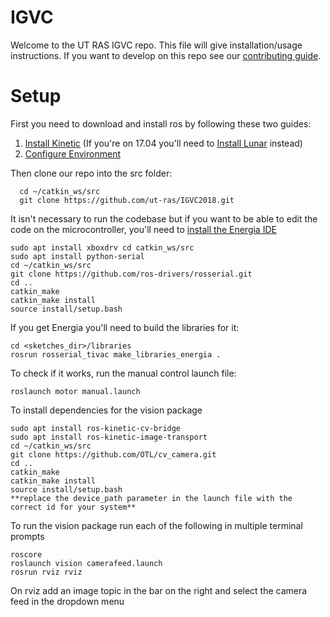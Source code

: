 # IGVC
Welcome to the UT RAS IGVC repo. This file will give installation/usage instructions. If you want to develop on this repo see our [contributing guide](other_file.md).

# Setup

First you need to download and install ros by following these two guides:

1. [Install Kinetic](http://wiki.ros.org/kinetic/Installation/Ubuntu) (If you're on 17.04 you'll need to [Install Lunar](http://wiki.ros.org/lunar/Installation/Ubuntu) instead)
2. [Configure Environment](http://wiki.ros.org/ROS/Tutorials/InstallingandConfiguringROSEnvironment)

Then clone our repo into the src folder:

```
  cd ~/catkin_ws/src
  git clone https://github.com/ut-ras/IGVC2018.git
```

It isn't necessary to run the codebase but if you want to be able to edit the code on the microcontroller, you'll need to [install the Energia IDE](http://energia.nu/download/)

```
sudo apt install xboxdrv cd catkin_ws/src
sudo apt install python-serial
cd ~/catkin_ws/src
git clone https://github.com/ros-drivers/rosserial.git
cd ..
catkin_make
catkin_make install
source install/setup.bash
```

If you get Energia you'll need to build the libraries for it:

```
cd <sketches_dir>/libraries
rosrun rosserial_tivac make_libraries_energia .
```

To check if it works, run the manual control launch file:

```
roslaunch motor manual.launch
```

To install dependencies for the vision package
```
sudo apt install ros-kinetic-cv-bridge
sudo apt install ros-kinetic-image-transport
cd ~/catkin_ws/src
git clone https://github.com/OTL/cv_camera.git
cd ..
catkin_make
catkin_make install
source install/setup.bash
**replace the device_path parameter in the launch file with the correct id for your system**
```

To run the vision package run each of the following in multiple terminal prompts
```
roscore
roslaunch vision camerafeed.launch
rosrun rviz rviz
```
On rviz add an image topic in the bar on the right and select the camera feed in the dropdown menu
